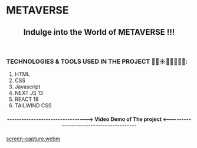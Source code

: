 # METAVERSE
 <h2 align="center">Indulge into the World of METAVERSE !!!</h2>
 <br/>
 <h3 align="left"> TECHNOLOGIES & TOOLS USED IN THE PROJECT 🔮🤖☀️👨‍💻🤍🦾🚀:</h3>
 <ol>
 <li>
 HTML
 </li>
 <li>
 CSS
 </li>
 <li>
 Javascript
 </li>
 <li>
 NEXT JS 13
 </li>
 <li>
 REACT 18
 </li>
 <li>
 TAILWIND CSS
 </li>
 </ol>
<h4 align="center">---------------------------------> Video Demo of The project <----------------------------------------</h4>

[screen-capture.webm](https://user-images.githubusercontent.com/110810048/212022564-b6159f88-c69c-4ed9-831d-4821d2dae77a.webm)
